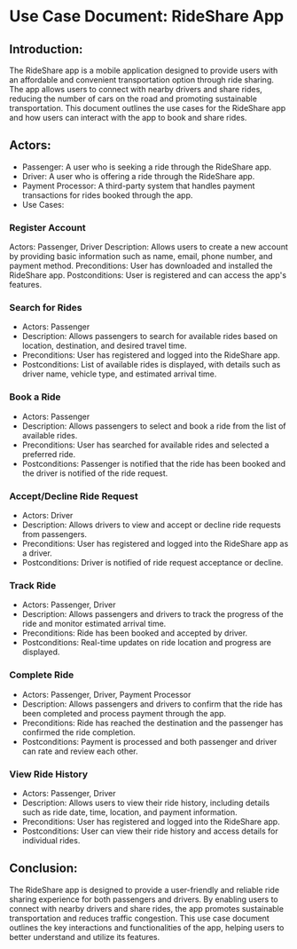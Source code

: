 # Use Case Document: RideShare App

## Introduction:

The RideShare app is a mobile application designed to provide users with an affordable and convenient transportation option through ride sharing. The app allows users to connect with nearby drivers and share rides, reducing the number of cars on the road and promoting sustainable transportation. This document outlines the use cases for the RideShare app and how users can interact with the app to book and share rides.

## Actors:

- Passenger: A user who is seeking a ride through the RideShare app.
- Driver: A user who is offering a ride through the RideShare app.
- Payment Processor: A third-party system that handles payment transactions for rides booked through the app.
- Use Cases:

### Register Account

Actors: Passenger, Driver
Description: Allows users to create a new account by providing basic information such as name, email, phone number, and payment method.
Preconditions: User has downloaded and installed the RideShare app.
Postconditions: User is registered and can access the app's features.

### Search for Rides

- Actors: Passenger
- Description: Allows passengers to search for available rides based on location, destination, and desired travel time.
- Preconditions: User has registered and logged into the RideShare app.
- Postconditions: List of available rides is displayed, with details such as driver name, vehicle type, and estimated arrival time.

### Book a Ride

- Actors: Passenger
- Description: Allows passengers to select and book a ride from the list of available rides.
- Preconditions: User has searched for available rides and selected a preferred ride.
- Postconditions: Passenger is notified that the ride has been booked and the driver is notified of the ride request.

### Accept/Decline Ride Request

- Actors: Driver
- Description: Allows drivers to view and accept or decline ride requests from passengers.
- Preconditions: User has registered and logged into the RideShare app as a driver.
- Postconditions: Driver is notified of ride request acceptance or decline.

### Track Ride

- Actors: Passenger, Driver
- Description: Allows passengers and drivers to track the progress of the ride and monitor estimated arrival time.
- Preconditions: Ride has been booked and accepted by driver.
- Postconditions: Real-time updates on ride location and progress are displayed.

### Complete Ride

- Actors: Passenger, Driver, Payment Processor
- Description: Allows passengers and drivers to confirm that the ride has been completed and process payment through the app.
- Preconditions: Ride has reached the destination and the passenger has confirmed the ride completion.
- Postconditions: Payment is processed and both passenger and driver can rate and review each other.

### View Ride History

- Actors: Passenger, Driver
- Description: Allows users to view their ride history, including details such as ride date, time, location, and payment information.
- Preconditions: User has registered and logged into the RideShare app.
- Postconditions: User can view their ride history and access details for individual rides.

## Conclusion:

The RideShare app is designed to provide a user-friendly and reliable ride sharing experience for both passengers and drivers. By enabling users to connect with nearby drivers and share rides, the app promotes sustainable transportation and reduces traffic congestion. This use case document outlines the key interactions and functionalities of the app, helping users to better understand and utilize its features.